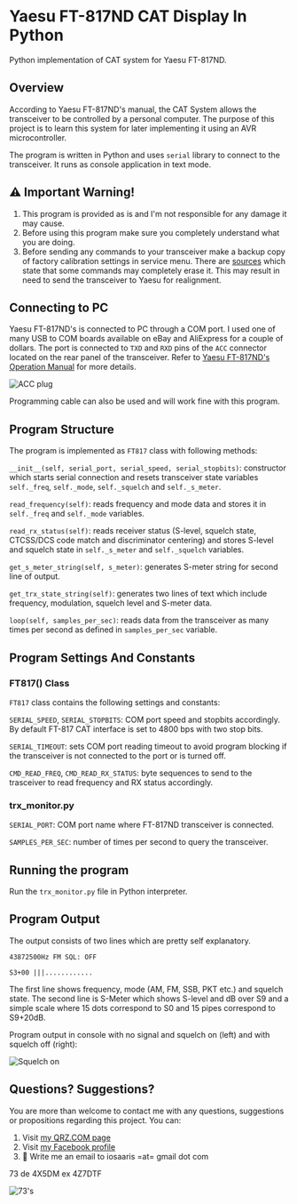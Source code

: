 # Yaesu FT-817ND CAT Display In Python
Python implementation of CAT system for Yaesu FT-817ND.

## Overview
According to Yaesu FT-817ND's manual, the CAT System allows the transceiver to be controlled by a personal computer. The purpose of this project is to learn this system for later implementing it using an AVR microcontroller.

The program is written in Python and uses ```serial``` library to connect to the transceiver. It runs as console application in text mode.

## :warning: Important Warning!

1. This program is provided as is and I'm not responsible for any damage it may cause.
2. Before using this program make sure you completely understand what you are doing.
3. Before sending any commands to your transceiver make a backup copy of factory calibration settings in service menu. There are [sources](http://www.ka7oei.com/ft817_meow.html) which state that some commands may completely erase it. This may result in need to send the transceiver to Yaesu for realignment.

## Connecting to PC

Yaesu FT-817ND's is connected to PC through a COM port. I used one of many USB to COM boards available on eBay and AliExpress for a couple of dollars. The port is connected to ```TXD``` and ```RXD``` pins of the ```ACC``` connector located on the rear panel of the transceiver. Refer to [Yaesu FT-817ND's Operation Manual](http://www.yaesu.co.uk/files/FT-817ND_Operating%20Manual.pdf) for more details.

![ACC plug](https://raw.githubusercontent.com/4x5dm/ft817_cat_python/master/images/ft817_connection.png)

Programming cable can also be used and will work fine with this program.

## Program Structure

The program is implemented as ```FT817``` class with following methods:

```__init__(self, serial_port, serial_speed, serial_stopbits)```: constructor which starts serial connection and resets transceiver state variables ```self._freq```, ```self._mode```, ```self._squelch``` and ```self._s_meter```.

```read_frequency(self)```: reads frequency and mode data and stores it in ```self._freq``` and ```self._mode``` variables.

```read_rx_status(self)```: reads receiver status (S-level, squelch state, CTCSS/DCS code match and discriminator centering) and stores S-level and squelch state in ```self._s_meter``` and ```self._squelch``` variables.

```get_s_meter_string(self, s_meter)```: generates S-meter string for second line of output.

```get_trx_state_string(self)```: generates two lines of text which include frequency, modulation, squelch level and S-meter data.

```loop(self, samples_per_sec)```: reads data from the transceiver as many times per second as defined in ```samples_per_sec``` variable.

## Program Settings And Constants

### FT817() Class

```FT817``` class contains the following settings and constants:

```SERIAL_SPEED```, ```SERIAL_STOPBITS```: COM port speed and stopbits accordingly. By default FT-817 CAT interface is set to 4800 bps with two stop bits.

```SERIAL_TIMEOUT```: sets COM port reading timeout to avoid program blocking if the transceiver is not connected to the port or is turned off.

```CMD_READ_FREQ```, ```CMD_READ_RX_STATUS```: byte sequences to send to the trasceiver to read frequency and RX status accordingly.

### trx_monitor.py

```SERIAL_PORT```: COM port name where FT-817ND transceiver is connected.

```SAMPLES_PER_SEC```: number of times per second to query the transceiver.

## Running the program

Run the ```trx_monitor.py``` file in Python interpreter.

## Program Output

The output consists of two lines which are pretty self explanatory.

```43872500Hz FM SQL: OFF```

```S3+00 |||............```

The first line shows frequency, mode (AM, FM, SSB, PKT etc.) and squelch state. The second line is S-Meter which shows S-level and dB over S9 and a simple scale where 15 dots correspond to S0 and 15 pipes correspond to S9+20dB.

Program output in console with no signal and squelch on (left) and with squelch off (right):

![Squelch on](https://raw.githubusercontent.com/4x5dm/ft817_cat_python/master/images/ft817_cat_output.png)

## Questions? Suggestions?
You are more than welcome to contact me with any questions, suggestions or propositions regarding this project. You can:

1. Visit [my QRZ.COM page](https://www.qrz.com/db/4X5DM)
2. Visit [my Facebook profile](https://www.facebook.com/Dima.Meln)
3. :email: Write me an email to iosaaris =at= gmail dot com

73 de 4X5DM ex 4Z7DTF

![73's](https://raw.githubusercontent.com/4x5dm/ft817_cat_python/master/images/73s.jpg)
